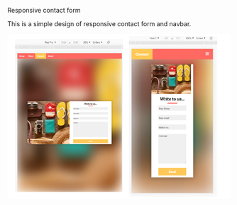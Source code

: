 
Responsive contact form

This is a simple design of responsive contact form and navbar.

![Screenshot](c_responsive.PNG)
